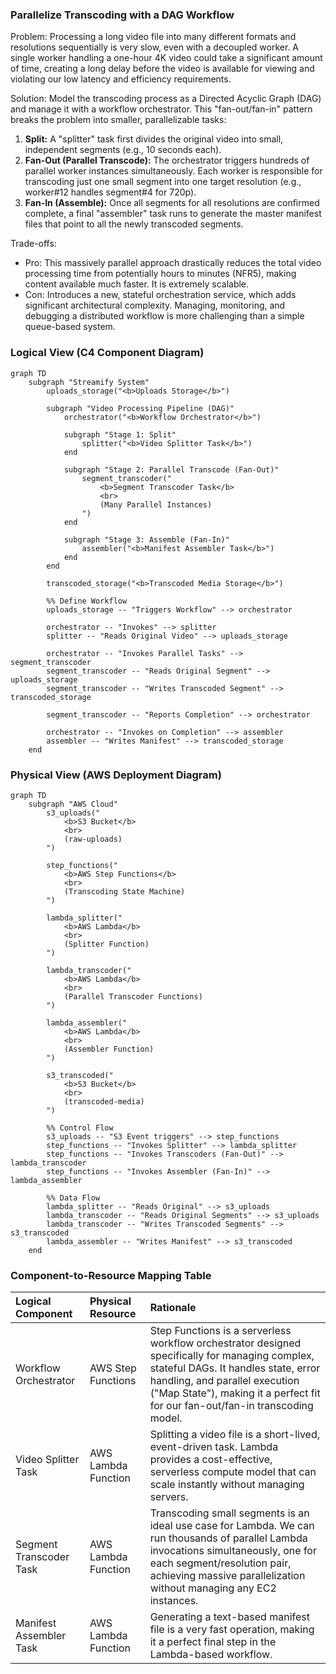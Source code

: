 ### **Parallelize Transcoding with a DAG Workflow**

Problem:
Processing a long video file into many different formats and resolutions sequentially is very slow, even with a decoupled worker. A single worker handling a one-hour 4K video could take a significant amount of time, creating a long delay before the video is available for viewing and violating our low latency and efficiency requirements.

Solution:
Model the transcoding process as a Directed Acyclic Graph (DAG) and manage it with a workflow orchestrator. This "fan-out/fan-in" pattern breaks the problem into smaller, parallelizable tasks:
1.  **Split:** A "splitter" task first divides the original video into small, independent segments (e.g., 10 seconds each).
2.  **Fan-Out (Parallel Transcode):** The orchestrator triggers hundreds of parallel worker instances simultaneously. Each worker is responsible for transcoding just one small segment into one target resolution (e.g., worker#12 handles segment#4 for 720p).
3.  **Fan-In (Assemble):** Once all segments for all resolutions are confirmed complete, a final "assembler" task runs to generate the master manifest files that point to all the newly transcoded segments.

Trade-offs:
- Pro: This massively parallel approach drastically reduces the total video processing time from potentially hours to minutes (NFR5), making content available much faster. It is extremely scalable.
- Con: Introduces a new, stateful orchestration service, which adds significant architectural complexity. Managing, monitoring, and debugging a distributed workflow is more challenging than a simple queue-based system.

### **Logical View (C4 Component Diagram)**

```mermaid
graph TD
    subgraph "Streamify System"
        uploads_storage("<b>Uploads Storage</b>")

        subgraph "Video Processing Pipeline (DAG)"
            orchestrator("<b>Workflow Orchestrator</b>")

            subgraph "Stage 1: Split"
                splitter("<b>Video Splitter Task</b>")
            end

            subgraph "Stage 2: Parallel Transcode (Fan-Out)"
                segment_transcoder("
                    <b>Segment Transcoder Task</b>
                    <br>
                    (Many Parallel Instances)
                ")
            end

            subgraph "Stage 3: Assemble (Fan-In)"
                assembler("<b>Manifest Assembler Task</b>")
            end
        end

        transcoded_storage("<b>Transcoded Media Storage</b>")

        %% Define Workflow
        uploads_storage -- "Triggers Workflow" --> orchestrator
        
        orchestrator -- "Invokes" --> splitter
        splitter -- "Reads Original Video" --> uploads_storage

        orchestrator -- "Invokes Parallel Tasks" --> segment_transcoder
        segment_transcoder -- "Reads Original Segment" --> uploads_storage
        segment_transcoder -- "Writes Transcoded Segment" --> transcoded_storage
        
        segment_transcoder -- "Reports Completion" --> orchestrator
        
        orchestrator -- "Invokes on Completion" --> assembler
        assembler -- "Writes Manifest" --> transcoded_storage
    end
```

### **Physical View (AWS Deployment Diagram)**

```mermaid
graph TD
    subgraph "AWS Cloud"
        s3_uploads("
            <b>S3 Bucket</b>
            <br>
            (raw-uploads)
        ")

        step_functions("
            <b>AWS Step Functions</b>
            <br>
            (Transcoding State Machine)
        ")

        lambda_splitter("
            <b>AWS Lambda</b>
            <br>
            (Splitter Function)
        ")

        lambda_transcoder("
            <b>AWS Lambda</b>
            <br>
            (Parallel Transcoder Functions)
        ")
        
        lambda_assembler("
            <b>AWS Lambda</b>
            <br>
            (Assembler Function)
        ")

        s3_transcoded("
            <b>S3 Bucket</b>
            <br>
            (transcoded-media)
        ")

        %% Control Flow
        s3_uploads -- "S3 Event triggers" --> step_functions
        step_functions -- "Invokes Splitter" --> lambda_splitter
        step_functions -- "Invokes Transcoders (Fan-Out)" --> lambda_transcoder
        step_functions -- "Invokes Assembler (Fan-In)" --> lambda_assembler

        %% Data Flow
        lambda_splitter -- "Reads Original" --> s3_uploads
        lambda_transcoder -- "Reads Original Segments" --> s3_uploads
        lambda_transcoder -- "Writes Transcoded Segments" --> s3_transcoded
        lambda_assembler -- "Writes Manifest" --> s3_transcoded
    end
```

### **Component-to-Resource Mapping Table**

| Logical Component         | Physical Resource                                 | Rationale                                                                                                                                                                                                                                                         |
| :------------------------ | :------------------------------------------------ | :---------------------------------------------------------------------------------------------------------------------------------------------------------------------------------------------------------------------------------------------------------------- |
| Workflow Orchestrator     | AWS Step Functions                                | Step Functions is a serverless workflow orchestrator designed specifically for managing complex, stateful DAGs. It handles state, error handling, and parallel execution ("Map State"), making it a perfect fit for our fan-out/fan-in transcoding model. |
| Video Splitter Task       | AWS Lambda Function                               | Splitting a video file is a short-lived, event-driven task. Lambda provides a cost-effective, serverless compute model that can scale instantly without managing servers.                                                                                    |
| Segment Transcoder Task   | AWS Lambda Function                               | Transcoding small segments is an ideal use case for Lambda. We can run thousands of parallel Lambda invocations simultaneously, one for each segment/resolution pair, achieving massive parallelization without managing any EC2 instances.          |
| Manifest Assembler Task   | AWS Lambda Function                               | Generating a text-based manifest file is a very fast operation, making it a perfect final step in the Lambda-based workflow.                                                                                                                                     |
